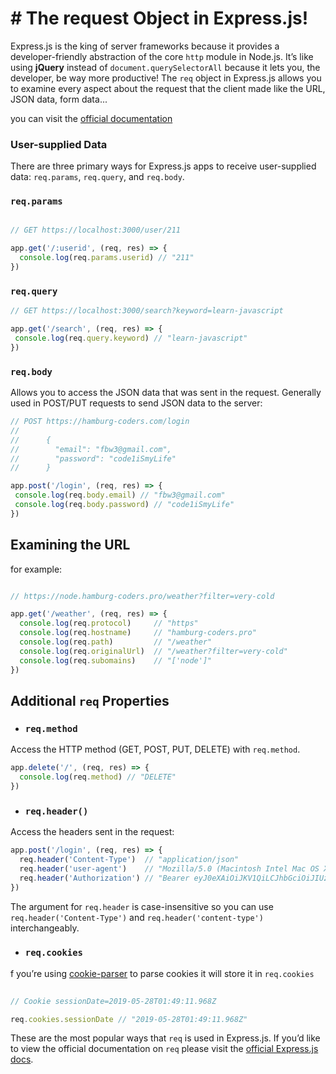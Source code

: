 # # The request Object in Express.js!

Express.js is the king of server frameworks because it provides a developer-friendly abstraction of the core `http` module in Node.js. It’s like using **jQuery** instead of `document.querySelectorAll` because it lets you, the developer, be way more productive!
The `req` object in Express.js allows you to examine every aspect about the request that the client made  like the URL,  JSON data, form data...

you can visit the [official documentation](https://expressjs.com/en/api.html#req)

### User-supplied Data
There are three primary ways for Express.js apps to receive user-supplied data: `req.params`, `req.query`, and `req.body`.

 

  ### `req.params`
 
``` javascript
    
// GET https://localhost:3000/user/211

app.get('/:userid', (req, res) => {
  console.log(req.params.userid) // "211"
})
```

 ### `req.query`
 ``` javascript
// GET https://localhost:3000/search?keyword=learn-javascript

app.get('/search', (req, res) => {
  console.log(req.query.keyword) // "learn-javascript"
})
```
### `req.body`
Allows you to access the JSON data that was sent in the request. Generally used in POST/PUT requests to send  JSON data to the server:
 ``` javascript
// POST https://hamburg-coders.com/login
//
//      {
//        "email": "fbw3@gmail.com",
//        "password": "code1iSmyLife"
//      }

app.post('/login', (req, res) => {
  console.log(req.body.email) // "fbw3@gmail.com"
  console.log(req.body.password) // "code1iSmyLife"
})
```

 ## Examining the URL
 for example: 
``` javascript

// https://node.hamburg-coders.pro/weather?filter=very-cold

app.get('/weather', (req, res) => {
  console.log(req.protocol)     // "https"
  console.log(req.hostname)     // "hamburg-coders.pro"
  console.log(req.path)         // "/weather"
  console.log(req.originalUrl)  // "/weather?filter=very-cold"
  console.log(req.subomains)    // "['node']"
})
```

## Additional `req` Properties

 - ### `req.method`
 Access the HTTP method (GET, POST, PUT, DELETE) with `req.method`.
``` javascript 
app.delete('/', (req, res) => {
  console.log(req.method) // "DELETE"
})
```
 - ### `req.header()`
  Access the headers sent in the request:
``` javascript 
app.post('/login', (req, res) => {
  req.header('Content-Type')  // "application/json"
  req.header('user-agent')    // "Mozilla/5.0 (Macintosh Intel Mac OS X 10_8_5) AppleWebKi..."
  req.header('Authorization') // "Bearer eyJ0eXAiOiJKV1QiLCJhbGciOiJIUzI1NiJ9..."
})
```
The argument for `req.header` is case-insensitive so you can use `req.header('Content-Type')` and `req.header('content-type')` interchangeably.
 - ### `req.cookies`
 f you’re using [cookie-parser](https://github.com/expressjs/cookie-parser) to parse cookies it will store it in `req.cookies`
``` javascript
 
// Cookie sessionDate=2019-05-28T01:49:11.968Z

req.cookies.sessionDate // "2019-05-28T01:49:11.968Z"
```
These are the most popular ways that `req` is used in Express.js. If you’d like to view the official documentation on `req` please visit the [official Express.js docs](https://expressjs.com/en/api.html#req).